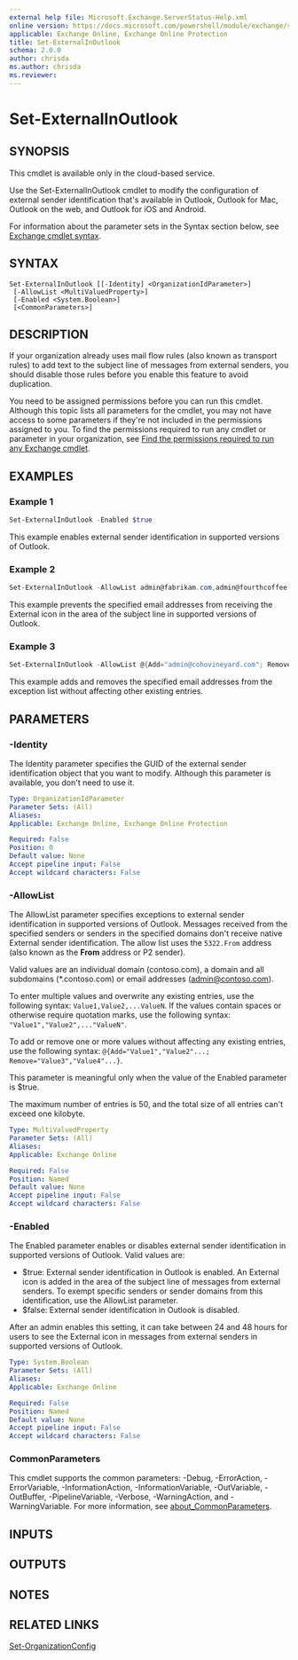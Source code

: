```yaml
---
external help file: Microsoft.Exchange.ServerStatus-Help.xml
online version: https://docs.microsoft.com/powershell/module/exchange/set-externalinoutlook
applicable: Exchange Online, Exchange Online Protection
title: Set-ExternalInOutlook
schema: 2.0.0
author: chrisda
ms.author: chrisda
ms.reviewer:
---
```


# Set-ExternalInOutlook

## SYNOPSIS
This cmdlet is available only in the cloud-based service.

Use the Set-ExternalInOutlook cmdlet to modify the configuration of external sender identification that's available in Outlook, Outlook for Mac, Outlook on the web, and Outlook for iOS and Android.

For information about the parameter sets in the Syntax section below, see [Exchange cmdlet syntax](https://docs.microsoft.com/powershell/exchange/exchange-cmdlet-syntax).

## SYNTAX

```
Set-ExternalInOutlook [[-Identity] <OrganizationIdParameter>]
 [-AllowList <MultiValuedProperty>]
 [-Enabled <System.Boolean>]
 [<CommonParameters>]
```

## DESCRIPTION
If your organization already uses mail flow rules (also known as transport rules) to add text to the subject line of messages from external senders, you should disable those rules before you enable this feature to avoid duplication.

You need to be assigned permissions before you can run this cmdlet. Although this topic lists all parameters for the cmdlet, you may not have access to some parameters if they're not included in the permissions assigned to you. To find the permissions required to run any cmdlet or parameter in your organization, see [Find the permissions required to run any Exchange cmdlet](https://docs.microsoft.com/powershell/exchange/find-exchange-cmdlet-permissions).

## EXAMPLES

### Example 1
```powershell
Set-ExternalInOutlook -Enabled $true
```

This example enables external sender identification in supported versions of Outlook.

### Example 2
```powershell
Set-ExternalInOutlook -AllowList admin@fabrikam.com,admin@fourthcoffee.com
```

This example prevents the specified email addresses from receiving the External icon in the area of the subject line in supported versions of Outlook.

### Example 3
```powershell
Set-ExternalInOutlook -AllowList @{Add="admin@cohovineyard.com"; Remove="admin@fourthcoffee.com"}
```

This example adds and removes the specified email addresses from the exception list without affecting other existing entries.

## PARAMETERS

### -Identity
The Identity parameter specifies the GUID of the external sender identification object that you want to modify. Although this parameter is available, you don't need to use it.

```yaml
Type: OrganizationIdParameter
Parameter Sets: (All)
Aliases:
Applicable: Exchange Online, Exchange Online Protection

Required: False
Position: 0
Default value: None
Accept pipeline input: False
Accept wildcard characters: False
```

### -AllowList
The AllowList parameter specifies exceptions to external sender identification in supported versions of Outlook. Messages received from the specified senders or senders in the specified domains don't receive native External sender identification. The allow list uses the `5322.From` address (also known as the **From** address or P2 sender).

Valid values are an individual domain (contoso.com), a domain and all subdomains (*.contoso.com) or email addresses (admin@contoso.com).

To enter multiple values and overwrite any existing entries, use the following syntax: `Value1,Value2,...ValueN`. If the values contain spaces or otherwise require quotation marks, use the following syntax: `"Value1","Value2",..."ValueN"`.

To add or remove one or more values without affecting any existing entries, use the following syntax: `@{Add="Value1","Value2"...; Remove="Value3","Value4"...}`.

This parameter is meaningful only when the value of the Enabled parameter is $true.

The maximum number of entries is 50, and the total size of all entries can't exceed one kilobyte.

```yaml
Type: MultiValuedProperty
Parameter Sets: (All)
Aliases:
Applicable: Exchange Online

Required: False
Position: Named
Default value: None
Accept pipeline input: False
Accept wildcard characters: False
```

### -Enabled
The Enabled parameter enables or disables external sender identification in supported versions of Outlook. Valid values are:

- $true: External sender identification in Outlook is enabled. An External icon is added in the area of the subject line of messages from external senders. To exempt specific senders or sender domains from this identification, use the AllowList parameter.
- $false: External sender identification in Outlook is disabled.

After an admin enables this setting, it can take between 24 and 48 hours for users to see the External icon in messages from external senders in supported versions of Outlook.

```yaml
Type: System.Boolean
Parameter Sets: (All)
Aliases:
Applicable: Exchange Online

Required: False
Position: Named
Default value: None
Accept pipeline input: False
Accept wildcard characters: False
```

### CommonParameters
This cmdlet supports the common parameters: -Debug, -ErrorAction, -ErrorVariable, -InformationAction, -InformationVariable, -OutVariable, -OutBuffer, -PipelineVariable, -Verbose, -WarningAction, and -WarningVariable. For more information, see [about_CommonParameters](https://go.microsoft.com/fwlink/p/?LinkID=113216).

## INPUTS

###  

## OUTPUTS

###  

## NOTES

## RELATED LINKS

[Set-OrganizationConfig](https://docs.microsoft.com/powershell/module/exchange/set-organizationconfig)
